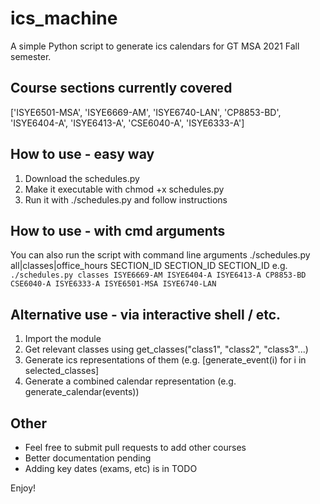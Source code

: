 # ics_machine
A simple Python script to generate ics calendars for GT MSA 2021 Fall semester.

## Course sections currently covered
['ISYE6501-MSA', 'ISYE6669-AM', 'ISYE6740-LAN', 'CP8853-BD', 'ISYE6404-A', 'ISYE6413-A', 'CSE6040-A', 'ISYE6333-A']

## How to use - easy way
1. Download the schedules.py
2. Make it executable with chmod +x schedules.py
3. Run it with ./schedules.py and follow instructions

## How to use - with cmd arguments
You can also run the script with command line arguments
./schedules.py all|classes|office_hours SECTION_ID SECTION_ID SECTION_ID
e.g. `./schedules.py classes ISYE6669-AM ISYE6404-A ISYE6413-A CP8853-BD CSE6040-A ISYE6333-A ISYE6501-MSA ISYE6740-LAN`

## Alternative use - via interactive shell / etc.
1. Import the module
2. Get relevant classes using get_classes("class1", "class2", "class3"...)
3. Generate ics representations of them (e.g. [generate_event(i) for i in selected_classes]
4. Generate a combined calendar representation (e.g. generate_calendar(events))

## Other
* Feel free to submit pull requests to add other courses
* Better documentation pending
* Adding key dates (exams, etc) is in TODO

Enjoy!




